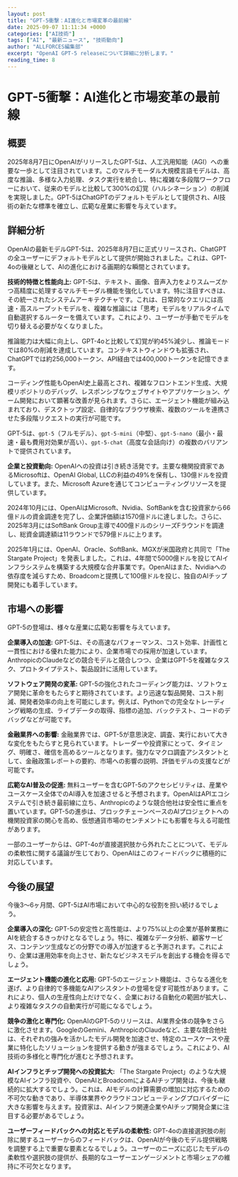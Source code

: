 ```yaml
---
layout: post
title: "GPT-5衝撃：AI進化と市場変革の最前線"
date: 2025-09-07 11:11:34 +0000
categories: ["AI技術"]
tags: ["AI", "最新ニュース", "技術動向"]
author: "ALLFORCES編集部"
excerpt: "OpenAI GPT-5 releaseについて詳細に分析します。"
reading_time: 8
---
```


# GPT-5衝撃：AI進化と市場変革の最前線

## 概要
2025年8月7日にOpenAIがリリースしたGPT-5は、人工汎用知能（AGI）への重要な一歩として注目されています。このマルチモーダル大規模言語モデルは、高度な推論、多様な入力処理、タスク実行を統合し、特に複雑な多段階ワークフローにおいて、従来のモデルと比較して300%の幻覚（ハルシネーション）の削減を実現しました。GPT-5はChatGPTのデフォルトモデルとして提供され、AI技術の新たな標準を確立し、広範な産業に影響を与えています。

## 詳細分析
OpenAIの最新モデルGPT-5は、2025年8月7日に正式リリースされ、ChatGPTの全ユーザーにデフォルトモデルとして提供が開始されました。これは、GPT-4oの後継として、AIの進化における画期的な瞬間とされています。

**技術的特徴と性能向上:**
GPT-5は、テキスト、画像、音声入力をよりスムーズかつ高精度に処理するマルチモーダル機能を強化しています。特に注目すべきは、その統一されたシステムアーキテクチャです。これは、日常的なクエリには高速・高スループットモデルを、複雑な推論には「思考」モデルをリアルタイムで自動選択するルーターを備えています。これにより、ユーザーが手動でモデルを切り替える必要がなくなりました。

推論能力は大幅に向上し、GPT-4oと比較して幻覚が約45%減少し、推論モードでは80%の削減を達成しています。コンテキストウィンドウも拡張され、ChatGPTでは約256,000トークン、API経由では400,000トークンを記憶できます。

コーディング性能もOpenAI史上最高とされ、複雑なフロントエンド生成、大規模リポジトリのデバッグ、レスポンシブなウェブサイトやアプリケーション、ゲーム開発において顕著な改善が見られます。さらに、エージェント機能が組み込まれており、デスクトップ設定、自律的なブラウザ検索、複数のツールを連携させた多段階リクエストの実行が可能です。

GPT-5は、`gpt-5`（フルモデル）、`gpt-5-mini`（中堅）、`gpt-5-nano`（最小・最速・最も費用対効果が高い）、`gpt-5-chat`（高度な会話向け）の複数のバリアントで提供されています。

**企業と投資動向:**
OpenAIへの投資は引き続き活発です。主要な機関投資家であるMicrosoftは、OpenAI Global, LLCの利益の49%を保有し、130億ドルを投資しています。また、Microsoft Azureを通じてコンピューティングリソースを提供しています。

2024年10月には、OpenAIはMicrosoft、Nvidia、SoftBankを含む投資家から66億ドルの資金調達を完了し、企業評価額は1570億ドルに達しました。さらに、2025年3月にはSoftBank Group主導で400億ドルのシリーズFラウンドを調達し、総資金調達額は11ラウンドで579億ドルに上ります。

2025年1月には、OpenAI、Oracle、SoftBank、MGXが米国政府と共同で「The Stargate Project」を発表しました。これは、4年間で5000億ドルを投じてAIインフラシステムを構築する大規模な合弁事業です。OpenAIはまた、Nvidiaへの依存度を減らすため、Broadcomと提携して100億ドルを投じ、独自のAIチップ開発にも着手しています。

## 市場への影響
GPT-5の登場は、様々な産業に広範な影響を与えています。

**企業導入の加速:**
GPT-5は、その高速なパフォーマンス、コスト効率、計画性と一貫性における優れた能力により、企業市場での採用が加速しています。AnthropicのClaudeなどの競合モデルと競合しつつ、企業はGPT-5を複雑なタスク、プロトタイプテスト、製品設計に活用しています。

**ソフトウェア開発の変革:**
GPT-5の強化されたコーディング能力は、ソフトウェア開発に革命をもたらすと期待されています。より迅速な製品開発、コスト削減、開発者効率の向上を可能にします。例えば、Pythonでの完全なトレーディング戦略の生成、ライブデータの取得、指標の追加、バックテスト、コードのデバッグなどが可能です。

**金融業界への影響:**
金融業界では、GPT-5が意思決定、調査、実行において大きな変化をもたらすと見られています。トレーダーや投資家にとって、タイミング、明確さ、確信を高めるツールとなります。強力なマクロ調査アシスタントとして、金融政策レポートの要約、市場への影響の説明、評価モデルの支援などが可能です。

**広範なAI普及の促進:**
無料ユーザーを含むGPT-5のアクセシビリティは、産業やユースケース全体でのAI導入を加速させると予想されます。OpenAIはAPIエコシステムで引き続き最前線に立ち、Anthropicのような競合他社は安全性に重点を置いています。GPT-5の進歩は、ブロックチェーンベースのAIプロジェクトへの機関投資家の関心を高め、仮想通貨市場のセンチメントにも影響を与える可能性があります。

一部のユーザーからは、GPT-4oが直接選択肢から外れたことについて、モデルの柔軟性に関する議論が生じており、OpenAIはこのフィードバックに積極的に対応しています。

## 今後の展望
今後3〜6ヶ月間、GPT-5はAI市場において中心的な役割を担い続けるでしょう。

**企業導入の深化:**
GPT-5の安定性と高性能は、より75%以上の企業が基幹業務にAIを統合するきっかけとなるでしょう。特に、複雑なデータ分析、顧客サービス、コンテンツ生成などの分野での導入が加速すると予測されます。これにより、企業は運用効率を向上させ、新たなビジネスモデルを創出する機会を得るでしょう。

**エージェント機能の進化と応用:**
GPT-5のエージェント機能は、さらなる進化を遂げ、より自律的で多機能なAIアシスタントの登場を促す可能性があります。これにより、個人の生産性向上だけでなく、企業における自動化の範囲が拡大し、より複雑なタスクの自動実行が可能になるでしょう。

**競争の激化と専門化:**
OpenAIのGPT-5のリリースは、AI業界全体の競争をさらに激化させます。GoogleのGemini、AnthropicのClaudeなど、主要な競合他社は、それぞれの強みを活かしたモデル開発を加速させ、特定のユースケースや産業に特化したソリューションを提供する動きが強まるでしょう。これにより、AI技術の多様化と専門化が進むと予想されます。

**AIインフラとチップ開発への投資拡大:**
「The Stargate Project」のような大規模なAIインフラ投資や、OpenAIとBroadcomによるAIチップ開発は、今後も継続的に拡大するでしょう。これは、AIモデルの計算需要の増加に対応するための不可欠な動きであり、半導体業界やクラウドコンピューティングプロバイダーに大きな影響を与えます。投資家は、AIインフラ関連企業やAIチップ開発企業に注目する必要があるでしょう。

**ユーザーフィードバックへの対応とモデルの柔軟性:**
GPT-4oの直接選択肢の削除に関するユーザーからのフィードバックは、OpenAIが今後のモデル提供戦略を調整する上で重要な要素となるでしょう。ユーザーのニーズに応じたモデルの柔軟性や選択肢の提供が、長期的なユーザーエンゲージメントと市場シェアの維持に不可欠となります。

